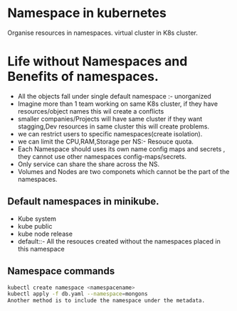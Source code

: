 # Namespace in kubernetes
  Organise resources in namespaces.
  virtual cluster in K8s cluster.

# Life without Namespaces and Benefits of namespaces.
- All the objects fall under single default namespace :- unorganized
- Imagine more than 1 team working on same K8s cluster, if they have resources/object names this wil create a conflicts
- smaller companies/Projects will have same cluster  if they want stagging,Dev resources in same cluster this will create  problems.
- we can restrict users to specific namespaces(create isolation).
- we can limit the CPU,RAM,Storage per NS:- Resouce quota.
- Each Namespace should uses its own name config maps and secrets , they cannot use other namespaces config-maps/secrets.
- Only service can share the share across the NS.
- Volumes and Nodes are two componets which cannot be the part of the namespaces.
  

## Default namespaces in minikube.
  - Kube system
  - kube public
  - kube node release
  - default::- All the resouces created without the namespaces placed in this namespace


## Namespace commands
```bash
kubectl create namespace <namespacename>
kubectl apply -f db.yaml --namespace=mongons
Another method is to include the namespace under the metadata.
```


    
